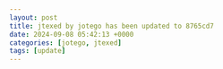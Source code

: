 ```yaml
---
layout: post
title: jtexed by jotego has been updated to 8765cd7
date: 2024-09-08 05:42:13 +0000
categories: [jotego, jtexed]
tags: [update]
---
```


